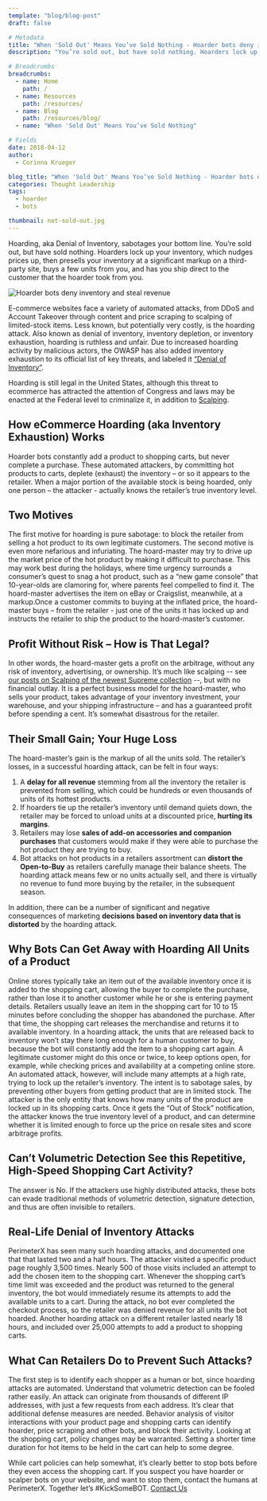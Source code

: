 ```yaml
---
template: "blog/blog-post"
draft: false

# Metadata
title: "When 'Sold Out' Means You’ve Sold Nothing - Hoarder bots deny inventory and steal revenue"
description: "You’re sold out, but have sold nothing. Hoarders lock up your inventory, which nudges prices up, then presells your inventory at a significant markup"

# Breadcrumbs
breadcrumbs:
  - name: Home
    path: /
  - name: Resources
    path: /resources/
  - name: Blog
    path: /resources/blog/
  - name: "When 'Sold Out' Means You’ve Sold Nothing"

# Fields
date: 2018-04-12
author:
  - Corinna Krueger

blog_title: "When 'Sold Out' Means You’ve Sold Nothing - Hoarder bots deny inventory and steal revenue"
categories: Thought Leadership
tags:
  - hoarder
  - bots

thumbnail: not-sold-out.jpg
---
```


Hoarding, aka Denial of Inventory, sabotages your bottom line. You’re sold out, but have sold nothing. Hoarders lock up your inventory, which nudges prices up, then presells your inventory at a significant markup on a third-party site, buys a few units from you, and has you ship direct to the customer that the hoarder took from you.

![Hoarder bots deny inventory and steal revenue](/assets/images/blog/not-sold-out-large.jpg)<br>

E-commerce websites face a variety of automated attacks, from DDoS and Account Takeover through content and price scraping to scalping of limited-stock items. Less known, but potentially very costly, is the hoarding attack. Also known as denial of inventory, inventory depletion, or inventory exhaustion, hoarding is ruthless and unfair. Due to increased hoarding activity by malicious actors, the OWASP has also added inventory exhaustion to its official list of key threats, and labeled it [“Denial of Inventory”](https://www.owasp.org/images/3/33/Automated-threat-handbook.pdf).

Hoarding is still legal in the United States, although this threat to ecommerce has attracted the attention of Congress and laws may be enacted at the Federal level to criminalize it, in addition to [Scalping](https://www.blumenthal.senate.gov/newsroom/press/release/blumenthal-schumer-udall-and-tonko-announce-draft-of-bicameral-bill-to-block-cyber-grinches-stealing-christmas).

## How eCommerce Hoarding (aka Inventory Exhaustion) Works

Hoarder bots constantly add a product to shopping carts, but never complete a purchase. These automated attackers, by committing hot products to carts, deplete (exhaust) the inventory – or so it appears to the retailer. When a major portion of the available stock is being hoarded, only one person – the attacker - actually knows the retailer’s true inventory level.

## Two Motives

The first motive for hoarding is pure sabotage: to block the retailer from selling a hot product to its own legitimate customers.
The second motive is even more nefarious and infuriating. The hoard-master may try to drive up the market price of the hot product by making it difficult to purchase. This may work best during the holidays, where time urgency surrounds a consumer’s quest to snag a hot product, such as a “new game console” that 10-year-olds are clamoring for, where parents feel compelled to find it.
The hoard-master advertises the item on eBay or Craigslist, meanwhile, at a markup.Once a customer commits to buying at the inflated price, the hoard-master buys – from the retailer - just one of the units it has locked up and instructs the retailer to ship the product to the hoard-master’s customer.

## Profit Without Risk – How is That Legal?

In other words, the hoard-master gets a profit on the arbitrage, without any risk of inventory, advertising, or ownership. It’s much like scalping -- see [our posts on Scalping of the newest Supreme collection](/blog/guaranteed-scarcity-brings-sellouts/) --, but with no financial outlay. It is a perfect business model for the hoard-master, who sells your product, takes advantage of your inventory investment, your warehouse, and your shipping infrastructure – and has a guaranteed profit before spending a cent. It’s somewhat disastrous for the retailer.

## Their Small Gain; Your Huge Loss

The hoard-master’s gain is the markup of all the units sold. The retailer’s losses, in a successful hoarding attack, can be felt in four ways:

1. A **delay for all revenue** stemming from all the inventory the retailer is prevented from selling, which could be hundreds or even thousands of units of its hottest products.
2. If hoarders tie up the retailer’s inventory until demand quiets down, the retailer may be forced to unload units at a discounted price, **hurting its margins**.
3. Retailers may lose **sales of add-on accessories and companion purchases** that customers would make if they were able to purchase the hot product they are trying to buy.
4. Bot attacks on hot products in a retailers assortment can **distort the Open-to-Buy** as retailers carefully manage their balance sheets. The hoarding attack means few or no units actually sell, and there is virtually no revenue to fund more buying by the retailer, in the subsequent season.

In addition, there can be a number of significant and negative consequences of marketing **decisions based on inventory data that is distorted** by the hoarding attack.

## Why Bots Can Get Away with Hoarding All Units of a Product

Online stores typically take an item out of the available inventory once it is added to the shopping cart, allowing the buyer to complete the purchase, rather than lose it to another customer while he or she is entering payment details. Retailers usually leave an item in the shopping cart for 10 to 15 minutes before concluding the shopper has abandoned the purchase.
After that time, the shopping cart releases the merchandise and returns it to available inventory. In a hoarding attack, the units that are released back to inventory won’t stay there long enough for a human customer to buy, because the bot will constantly add the item to a shopping cart again. A legitimate customer might do this once or twice, to keep options open, for example, while checking prices and availability at a competing online store. An automated attack, however, will include many attempts at a high rate, trying to lock up the retailer’s inventory.
The intent is to sabotage sales, by preventing other buyers from getting product that are in limited stock. The attacker is the only entity that knows how many units of the product are locked up in its shopping carts. Once it gets the “Out of Stock” notification, the attacker knows the true inventory level of a product, and can determine whether it is limited enough to force up the price on resale sites and score arbitrage profits.

## Can’t Volumetric Detection See this Repetitive, High-Speed Shopping Cart Activity?

The answer is No. If the attackers use highly distributed attacks, these bots can evade traditional methods of volumetric detection, signature detection, and thus are often invisible to retailers.

## Real-Life Denial of Inventory Attacks

PerimeterX has seen many such hoarding attacks, and documented one that that lasted two and a half hours. The attacker visited a specific product page roughly 3,500 times. Nearly 500 of those visits included an attempt to add the chosen item to the shopping cart.
Whenever the shopping cart’s time limit was exceeded and the product was returned to the general inventory, the bot would immediately resume its attempts to add the available units to a cart. During the attack, no bot ever completed the checkout process, so the retailer was denied revenue for all units the bot hoarded.
Another hoarding attack on a different retailer lasted nearly 18 hours, and included over 25,000 attempts to add a product to shopping carts.

## What Can Retailers Do to Prevent Such Attacks?

The first step is to identify each shopper as a human or bot, since hoarding attacks are automated.
Understand that volumetric detection can be fooled rather easily. An attack can originate from thousands of different IP addresses, with just a few requests from each address. It’s clear that additional defense measures are needed. Behavior analysis of visitor interactions with your product page and shopping carts can identify hoarder, price scraping and other bots, and block their activity.
Looking at the shopping cart, policy changes may be warranted. Setting a shorter time duration for hot items to be held in the cart can help to some degree.

While cart policies can help somewhat, it’s clearly better to stop bots before they even access the shopping cart.
If you suspect you have hoarder or scalper bots on your website, and want to stop them, contact the humans at PerimeterX. Together let’s #KickSomeBOT. [Contact Us](https://www.perimeterx.com/contact-us/)
